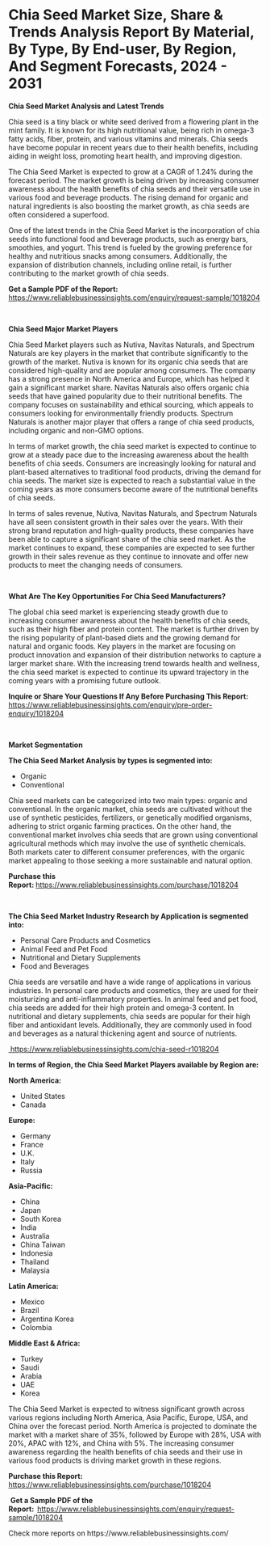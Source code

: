 <p><h1>Chia Seed Market Size, Share & Trends Analysis Report By Material, By Type, By End-user, By Region, And Segment Forecasts, 2024 - 2031</h1></p><p><strong>Chia Seed Market Analysis and Latest Trends</strong></p>
<p><p>Chia seed is a tiny black or white seed derived from a flowering plant in the mint family. It is known for its high nutritional value, being rich in omega-3 fatty acids, fiber, protein, and various vitamins and minerals. Chia seeds have become popular in recent years due to their health benefits, including aiding in weight loss, promoting heart health, and improving digestion.</p><p>The Chia Seed Market is expected to grow at a CAGR of 1.24% during the forecast period. The market growth is being driven by increasing consumer awareness about the health benefits of chia seeds and their versatile use in various food and beverage products. The rising demand for organic and natural ingredients is also boosting the market growth, as chia seeds are often considered a superfood.</p><p>One of the latest trends in the Chia Seed Market is the incorporation of chia seeds into functional food and beverage products, such as energy bars, smoothies, and yogurt. This trend is fueled by the growing preference for healthy and nutritious snacks among consumers. Additionally, the expansion of distribution channels, including online retail, is further contributing to the market growth of chia seeds.</p></p>
<p><strong>Get a Sample PDF of the Report:&nbsp;</strong> <a href="https://www.reliablebusinessinsights.com/enquiry/request-sample/1018204">https://www.reliablebusinessinsights.com/enquiry/request-sample/1018204</a></p>
<p>&nbsp;</p>
<p><strong>Chia Seed Major Market Players</strong></p>
<p><p>Chia Seed Market players such as Nutiva, Navitas Naturals, and Spectrum Naturals are key players in the market that contribute significantly to the growth of the market. Nutiva is known for its organic chia seeds that are considered high-quality and are popular among consumers. The company has a strong presence in North America and Europe, which has helped it gain a significant market share. Navitas Naturals also offers organic chia seeds that have gained popularity due to their nutritional benefits. The company focuses on sustainability and ethical sourcing, which appeals to consumers looking for environmentally friendly products. Spectrum Naturals is another major player that offers a range of chia seed products, including organic and non-GMO options.</p><p>In terms of market growth, the chia seed market is expected to continue to grow at a steady pace due to the increasing awareness about the health benefits of chia seeds. Consumers are increasingly looking for natural and plant-based alternatives to traditional food products, driving the demand for chia seeds. The market size is expected to reach a substantial value in the coming years as more consumers become aware of the nutritional benefits of chia seeds.</p><p>In terms of sales revenue, Nutiva, Navitas Naturals, and Spectrum Naturals have all seen consistent growth in their sales over the years. With their strong brand reputation and high-quality products, these companies have been able to capture a significant share of the chia seed market. As the market continues to expand, these companies are expected to see further growth in their sales revenue as they continue to innovate and offer new products to meet the changing needs of consumers.</p></p>
<p>&nbsp;</p>
<p><strong>What Are The Key Opportunities For Chia Seed Manufacturers?</strong></p>
<p><p>The global chia seed market is experiencing steady growth due to increasing consumer awareness about the health benefits of chia seeds, such as their high fiber and protein content. The market is further driven by the rising popularity of plant-based diets and the growing demand for natural and organic foods. Key players in the market are focusing on product innovation and expansion of their distribution networks to capture a larger market share. With the increasing trend towards health and wellness, the chia seed market is expected to continue its upward trajectory in the coming years with a promising future outlook.</p></p>
<p><strong>Inquire or Share Your Questions If Any Before Purchasing This Report:</strong> <a href="https://www.reliablebusinessinsights.com/enquiry/pre-order-enquiry/1018204">https://www.reliablebusinessinsights.com/enquiry/pre-order-enquiry/1018204</a></p>
<p>&nbsp;</p>
<p><strong>Market Segmentation</strong></p>
<p><strong>The Chia Seed Market Analysis by types is segmented into:</strong></p>
<p><ul><li>Organic</li><li>Conventional</li></ul></p>
<p><p>Chia seed markets can be categorized into two main types: organic and conventional. In the organic market, chia seeds are cultivated without the use of synthetic pesticides, fertilizers, or genetically modified organisms, adhering to strict organic farming practices. On the other hand, the conventional market involves chia seeds that are grown using conventional agricultural methods which may involve the use of synthetic chemicals. Both markets cater to different consumer preferences, with the organic market appealing to those seeking a more sustainable and natural option.</p></p>
<p><strong>Purchase this Report:&nbsp;</strong><a href="https://www.reliablebusinessinsights.com/purchase/1018204">https://www.reliablebusinessinsights.com/purchase/1018204</a></p>
<p>&nbsp;</p>
<p><strong>The Chia Seed Market Industry Research by Application is segmented into:</strong></p>
<p><ul><li>Personal Care Products and Cosmetics</li><li>Animal Feed and Pet Food</li><li>Nutritional and Dietary Supplements</li><li>Food and Beverages</li></ul></p>
<p><p>Chia seeds are versatile and have a wide range of applications in various industries. In personal care products and cosmetics, they are used for their moisturizing and anti-inflammatory properties. In animal feed and pet food, chia seeds are added for their high protein and omega-3 content. In nutritional and dietary supplements, chia seeds are popular for their high fiber and antioxidant levels. Additionally, they are commonly used in food and beverages as a natural thickening agent and source of nutrients.</p></p>
<p><a href="https://www.reliablebusinessinsights.com/chia-seed-r1018204">&nbsp;https://www.reliablebusinessinsights.com/chia-seed-r1018204</a></p>
<p><strong>In terms of Region, the Chia Seed Market Players available by Region are:</strong></p>
<p>
    <p> <strong> North America: </strong>
        <ul>
            <li>United States</li>
            <li>Canada</li>
        </ul>
        </p> 
    <p> <strong> Europe: </strong>
        <ul>
            <li>Germany</li>
            <li>France</li>
            <li>U.K.</li>
            <li>Italy</li>
            <li>Russia</li>
        </ul>
        </p> 
    <p> <strong> Asia-Pacific: </strong>
        <ul>
            <li>China</li>
            <li>Japan</li>
            <li>South Korea</li>
            <li>India</li>
            <li>Australia</li>
            <li>China Taiwan</li>
            <li>Indonesia</li>
            <li>Thailand</li>
            <li>Malaysia</li>
        </ul>
        </p> 
    <p> <strong> Latin America: </strong>
        <ul>
            <li>Mexico</li>
            <li>Brazil</li>
            <li>Argentina Korea</li>
            <li>Colombia</li>
        </ul>
        </p> 
    <p> <strong> Middle East & Africa: </strong>
        <ul>
            <li>Turkey</li>
            <li>Saudi</li>
            <li>Arabia</li>
            <li>UAE</li>
            <li>Korea</li>
        </ul>
    </p>
    </p>
<p><p>The Chia Seed Market is expected to witness significant growth across various regions including North America, Asia Pacific, Europe, USA, and China over the forecast period. North America is projected to dominate the market with a market share of 35%, followed by Europe with 28%, USA with 20%, APAC with 12%, and China with 5%. The increasing consumer awareness regarding the health benefits of chia seeds and their use in various food products is driving market growth in these regions.</p></p>
<p><strong>Purchase this Report: </strong><a href="https://www.reliablebusinessinsights.com/purchase/1018204">https://www.reliablebusinessinsights.com/purchase/1018204</a></p>
<p>&nbsp;<strong>Get a Sample PDF of the Report:&nbsp;&nbsp;</strong><a href="https://www.reliablebusinessinsights.com/enquiry/request-sample/1018204">https://www.reliablebusinessinsights.com/enquiry/request-sample/1018204</a></p>
<p><strong></strong></p>
<p>Check more reports on https://www.reliablebusinessinsights.com/</p>